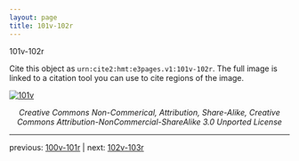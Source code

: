 ```yaml
---
layout: page
title: 101v-102r
---
```


101v-102r

Cite this object as `urn:cite2:hmt:e3pages.v1:101v-102r`.  The full image is linked to a citation tool you can use to cite regions of the image.

[![101v](http://www.homermultitext.org/iipsrv?IIIF=/project/homer/pyramidal/deepzoom/hmt/e3bifolio/v1/E3_101v_102r.tif/full/800,/0/default.jpg)](http://www.homermultitext.org/ict2/?urn=urn:cite2:hmt:e3bifolio.v1:E3_101v_102r) 

<p style="text-align: center; font-style: italic;">Creative Commons Non-Commerical, Attribution, Share-Alike, Creative Commons Attribution-NonCommercial-ShareAlike 3.0 Unported License</p>

---

previous: [100v-101r](../100v-101r/) | next: [102v-103r](../102v-103r/)